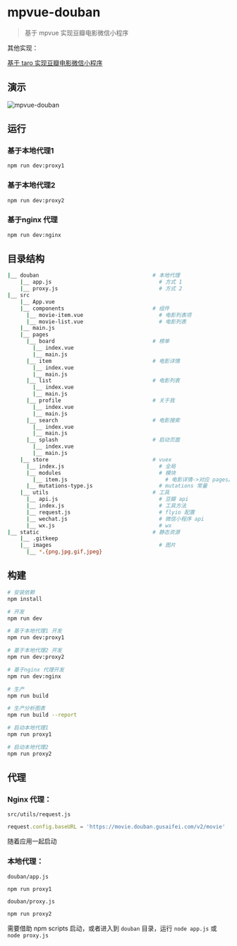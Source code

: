 # mpvue-douban

> 基于 mpvue 实现豆瓣电影微信小程序

其他实现：

[基于 taro 实现豆瓣电影微信小程序](https://github.com/mini-mpvue/taro-douban)


## 演示

![mpvue-douban](mpvue-douban.gif)

## 运行

### 基于本地代理1

```bash
npm run dev:proxy1
```

### 基于本地代理2

```bash
npm run dev:proxy2
```

### 基于nginx 代理

```bash
npm run dev:nginx
```

## 目录结构

```bash
|__ douban                                    # 本地代理
    |__ app.js                                  # 方式 1
    |__ proxy.js                                # 方式 2
|__ src
    |__ App.vue
    |__ components                            # 组件
      |__ movie-item.vue                        # 电影列表项
      |__ movie-list.vue                        # 电影列表
    |__ main.js
    |__ pages
      |__ board                               # 榜单
        |__ index.vue
        |__ main.js
      |__ item                                # 电影详情
        |__ index.vue
        |__ main.js
      |__ list                                # 电影列表
        |__ index.vue
        |__ main.js
      |__ profile                             # 关于我
        |__ index.vue
        |__ main.js
      |__ search                              # 电影搜索
        |__ index.vue
        |__ main.js
      |__ splash                              # 启动页面
        |__ index.vue
        |__ main.js
    |__ store                                 # vuex
      |__ index.js                              # 全局
      |__ modules                               # 模块
        |__ item.js                               # 电影详情->对应 pages/item
      |__ mutations-type.js                     # mutations 常量
    |__ utils                                 # 工具
      |__ api.js                                # 豆瓣 api
      |__ index.js                              # 工具方法
      |__ request.js                            # flyio 配置
      |__ wechat.js                             # 微信小程序 api
      |__ wx.js                                 # wx
|__ static                                    # 静态资源
    |__ .gitkeep
    |__ images                                  # 图片
      |__ *.{png,jpg,gif,jpeg}
```

## 构建

``` bash
# 安装依赖
npm install

# 开发
npm run dev

# 基于本地代理1 开发
npm run dev:proxy1

# 基于本地代理2 开发
npm run dev:proxy2

# 基于nginx 代理开发
npm run dev:nginx

# 生产
npm run build

# 生产分析图表
npm run build --report

# 启动本地代理1
npm run proxy1

# 启动本地代理2
npm run proxy2
```

## 代理

### Nginx 代理：

`src/utils/request.js`

```javascript
request.config.baseURL = 'https://movie.douban.gusaifei.com/v2/movie'
```

随着应用一起启动

### 本地代理：

`douban/app.js`

```bash
npm run proxy1
```

`douban/proxy.js`

```bash
npm run proxy2
```

需要借助 npm scripts 启动，或者进入到 `douban` 目录，运行 `node app.js` 或 `node proxy.js`
